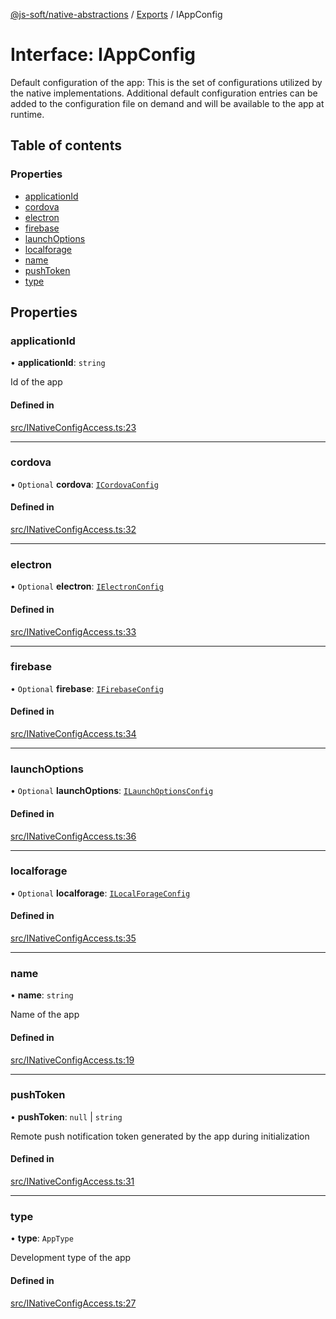 [@js-soft/native-abstractions](../README.md) / [Exports](../modules.md) / IAppConfig

# Interface: IAppConfig

Default configuration of the app: This is the set of configurations utilized by the native implementations.
Additional default configuration entries can be added to the configuration file on demand and will be available to the app at runtime.

## Table of contents

### Properties

- [applicationId](IAppConfig.md#applicationid)
- [cordova](IAppConfig.md#cordova)
- [electron](IAppConfig.md#electron)
- [firebase](IAppConfig.md#firebase)
- [launchOptions](IAppConfig.md#launchoptions)
- [localforage](IAppConfig.md#localforage)
- [name](IAppConfig.md#name)
- [pushToken](IAppConfig.md#pushtoken)
- [type](IAppConfig.md#type)

## Properties

### applicationId

• **applicationId**: `string`

Id of the app

#### Defined in

[src/INativeConfigAccess.ts:23](https://github.com/js-soft/ts-native-access/blob/2fee55d/packages/abstractions/src/INativeConfigAccess.ts#L23)

___

### cordova

• `Optional` **cordova**: [`ICordovaConfig`](ICordovaConfig.md)

#### Defined in

[src/INativeConfigAccess.ts:32](https://github.com/js-soft/ts-native-access/blob/2fee55d/packages/abstractions/src/INativeConfigAccess.ts#L32)

___

### electron

• `Optional` **electron**: [`IElectronConfig`](IElectronConfig.md)

#### Defined in

[src/INativeConfigAccess.ts:33](https://github.com/js-soft/ts-native-access/blob/2fee55d/packages/abstractions/src/INativeConfigAccess.ts#L33)

___

### firebase

• `Optional` **firebase**: [`IFirebaseConfig`](IFirebaseConfig.md)

#### Defined in

[src/INativeConfigAccess.ts:34](https://github.com/js-soft/ts-native-access/blob/2fee55d/packages/abstractions/src/INativeConfigAccess.ts#L34)

___

### launchOptions

• `Optional` **launchOptions**: [`ILaunchOptionsConfig`](ILaunchOptionsConfig.md)

#### Defined in

[src/INativeConfigAccess.ts:36](https://github.com/js-soft/ts-native-access/blob/2fee55d/packages/abstractions/src/INativeConfigAccess.ts#L36)

___

### localforage

• `Optional` **localforage**: [`ILocalForageConfig`](ILocalForageConfig.md)

#### Defined in

[src/INativeConfigAccess.ts:35](https://github.com/js-soft/ts-native-access/blob/2fee55d/packages/abstractions/src/INativeConfigAccess.ts#L35)

___

### name

• **name**: `string`

Name of the app

#### Defined in

[src/INativeConfigAccess.ts:19](https://github.com/js-soft/ts-native-access/blob/2fee55d/packages/abstractions/src/INativeConfigAccess.ts#L19)

___

### pushToken

• **pushToken**: ``null`` \| `string`

Remote push notification token generated by the app during initialization

#### Defined in

[src/INativeConfigAccess.ts:31](https://github.com/js-soft/ts-native-access/blob/2fee55d/packages/abstractions/src/INativeConfigAccess.ts#L31)

___

### type

• **type**: `AppType`

Development type of the app

#### Defined in

[src/INativeConfigAccess.ts:27](https://github.com/js-soft/ts-native-access/blob/2fee55d/packages/abstractions/src/INativeConfigAccess.ts#L27)
